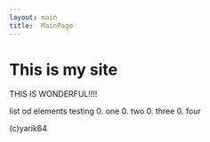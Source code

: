```yaml
---
layout: main
title:  MainPage
---
```


# This is my site

THIS IS WONDERFUL!!!!


list od elements testing
0. one
0. two
0. three
0. four

(c)yarik64
